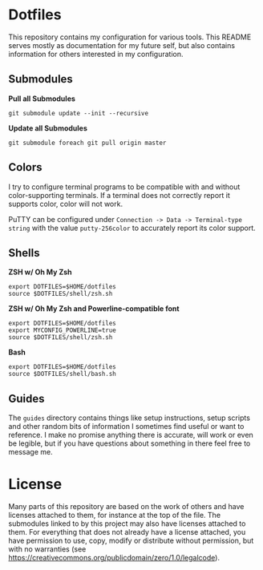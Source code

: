 # Dotfiles

This repository contains my configuration for various tools. This README serves mostly as documentation for my future self, but also contains information for others interested in my configuration.

## Submodules

**Pull all Submodules**

    git submodule update --init --recursive

**Update all Submodules**

    git submodule foreach git pull origin master

## Colors

I try to configure terminal programs to be compatible with and without color-supporting terminals. If a terminal does not correctly report it supports color, color will not work.

PuTTY can be configured under `Connection -> Data -> Terminal-type string` with the value `putty-256color` to accurately report its color support.

## Shells

**ZSH w/ Oh My Zsh**

```
export DOTFILES=$HOME/dotfiles
source $DOTFILES/shell/zsh.sh
```

**ZSH w/ Oh My Zsh and Powerline-compatible font**

```
export DOTFILES=$HOME/dotfiles
export MYCONFIG_POWERLINE=true
source $DOTFILES/shell/zsh.sh
```

**Bash**

```
export DOTFILES=$HOME/dotfiles
source $DOTFILES/shell/bash.sh
```

## Guides

The `guides` directory contains things like setup instructions, setup scripts and other random bits of information I sometimes find useful or want to reference. I make no promise anything there is accurate, will work or even be legible, but if you have questions about something in there feel free to message me.

# License

Many parts of this repository are based on the work of others and have licenses attached to them, for instance at the top of the file. The submodules linked to by this project may also have licenses attached to them. For everything that does not already have a license attached, you have permission to use, copy, modify or distribute without permission, but with no warranties (see https://creativecommons.org/publicdomain/zero/1.0/legalcode).
